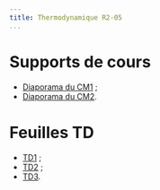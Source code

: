 ```yaml
---
title: Thermodynamique R2-05
...
```


# Supports de cours

* [Diaporama du CM1](cm1.pdf) ;
* [Diaporama du CM2](cm2.pdf).

# Feuilles TD

* [TD1](td1.pdf) ;
* [TD2](td2.pdf) ;
* [TD3](td3.pdf).

